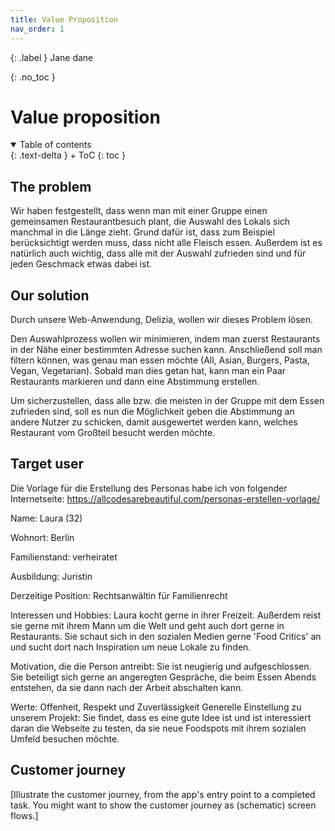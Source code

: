 ```yaml
---
title: Value Proposition
nav_order: 1
---
```


{: .label }
Jane dane

{: .no_toc }
# Value proposition

<details open markdown="block">
{: .text-delta }
<summary>Table of contents</summary>
+ ToC
{: toc }
</details>

## The problem

Wir haben festgestellt, dass wenn man mit einer Gruppe einen gemeinsamen Restaurantbesuch plant, die Auswahl des Lokals sich manchmal in die Länge zieht. Grund dafür ist, dass zum Beispiel berücksichtigt werden muss, dass nicht alle Fleisch essen. Außerdem ist es natürlich auch wichtig, dass alle mit der Auswahl zufrieden sind und für jeden Geschmack etwas dabei ist. 

## Our solution

Durch unsere Web-Anwendung, Delizia, wollen wir dieses Problem lösen. 

Den Auswahlprozess wollen wir minimieren, indem man zuerst Restaurants in der Nähe einer bestimmten Adresse suchen kann. Anschließend soll man filtern können, was genau man essen möchte (All, Asian, Burgers, Pasta, Vegan, Vegetarian). Sobald man dies getan hat, kann man ein Paar Restaurants markieren und dann eine Abstimmung erstellen.

Um sicherzustellen, dass alle bzw. die meisten in der Gruppe mit dem Essen zufrieden sind, soll es nun die Möglichkeit geben die Abstimmung an andere Nutzer zu schicken, damit ausgewertet werden kann, welches Restaurant vom Großteil besucht werden möchte.

## Target user


Die Vorlage für die Erstellung des Personas habe ich von folgender Internetseite: https://allcodesarebeautiful.com/personas-erstellen-vorlage/ 


Name: Laura (32)

Wohnort: Berlin

Familienstand: verheiratet

Ausbildung: Juristin

Derzeitige Position: Rechtsanwältin für Familienrecht

Interessen und Hobbies: Laura kocht gerne in ihrer Freizeit. Außerdem reist sie gerne mit ihrem Mann um die Welt und geht auch dort gerne in Restaurants. Sie schaut sich in den sozialen Medien gerne 'Food Critics' an und sucht dort nach Inspiration um neue Lokale zu finden.

Motivation, die die Person antreibt: Sie ist neugierig und aufgeschlossen. Sie beteiligt sich gerne an angeregten Gespräche, die beim Essen Abends entstehen, da sie dann nach der Arbeit abschalten kann.

Werte: Offenheit, Respekt und Zuverlässigkeit
Generelle Einstellung zu unserem Projekt: Sie findet, dass es eine gute Idee ist und ist interessiert daran die Webseite zu testen, da sie neue Foodspots mit ihrem sozialen Umfeld besuchen möchte.

## Customer journey

[Illustrate the customer journey, from the app's entry point to a completed task. You might want to show the customer journey as (schematic) screen flows.]